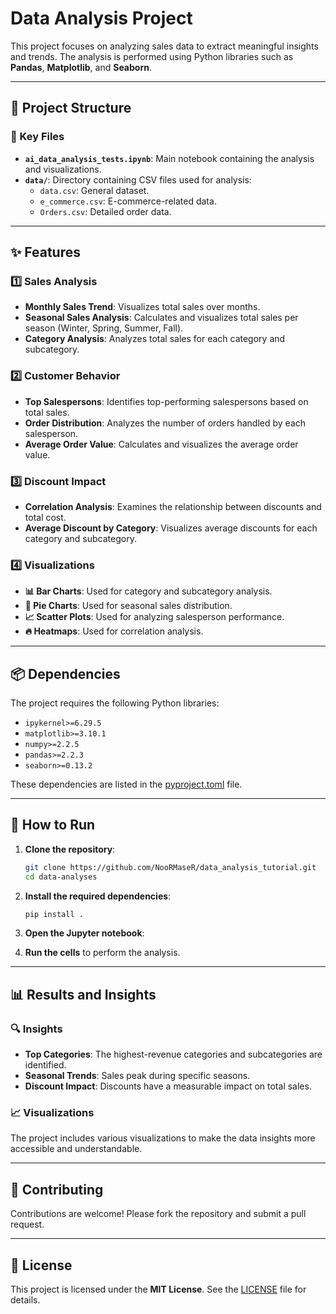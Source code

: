 # Data Analysis Project

This project focuses on analyzing sales data to extract meaningful insights and trends. The analysis is performed using Python libraries such as **Pandas**, **Matplotlib**, and **Seaborn**.

---

## 📂 Project Structure

### 🔑 Key Files

- **`ai_data_analysis_tests.ipynb`**: Main notebook containing the analysis and visualizations.
- **`data/`**: Directory containing CSV files used for analysis:
  - `data.csv`: General dataset.
  - `e_commerce.csv`: E-commerce-related data.
  - `Orders.csv`: Detailed order data.

---

## ✨ Features

### 1️⃣ Sales Analysis

- **Monthly Sales Trend**: Visualizes total sales over months.
- **Seasonal Sales Analysis**: Calculates and visualizes total sales per season (Winter, Spring, Summer, Fall).
- **Category Analysis**: Analyzes total sales for each category and subcategory.

### 2️⃣ Customer Behavior

- **Top Salespersons**: Identifies top-performing salespersons based on total sales.
- **Order Distribution**: Analyzes the number of orders handled by each salesperson.
- **Average Order Value**: Calculates and visualizes the average order value.

### 3️⃣ Discount Impact

- **Correlation Analysis**: Examines the relationship between discounts and total cost.
- **Average Discount by Category**: Visualizes average discounts for each category and subcategory.

### 4️⃣ Visualizations

- **📊 Bar Charts**: Used for category and subcategory analysis.
- **🥧 Pie Charts**: Used for seasonal sales distribution.
- **📈 Scatter Plots**: Used for analyzing salesperson performance.
- **🔥 Heatmaps**: Used for correlation analysis.

---

## 📦 Dependencies

The project requires the following Python libraries:

- `ipykernel>=6.29.5`
- `matplotlib>=3.10.1`
- `numpy>=2.2.5`
- `pandas>=2.2.3`
- `seaborn>=0.13.2`

These dependencies are listed in the [pyproject.toml](pyproject.toml) file.

---

## 🚀 How to Run

1. **Clone the repository**:

     ```bash
     git clone https://github.com/NooRMaseR/data_analysis_tutorial.git
     cd data-analyses
     ```

2. **Install the required dependencies**:

     ```bash
     pip install .
     ```

3. **Open the Jupyter notebook**:

4. **Run the cells** to perform the analysis.

---

## 📊 Results and Insights

### 🔍 Insights

- **Top Categories**: The highest-revenue categories and subcategories are identified.
- **Seasonal Trends**: Sales peak during specific seasons.
- **Discount Impact**: Discounts have a measurable impact on total sales.

### 📈 Visualizations

The project includes various visualizations to make the data insights more accessible and understandable.

---

## 🤝 Contributing

Contributions are welcome! Please fork the repository and submit a pull request.

---

## 📜 License

This project is licensed under the **MIT License**. See the [LICENSE](LICENSE) file for details.
